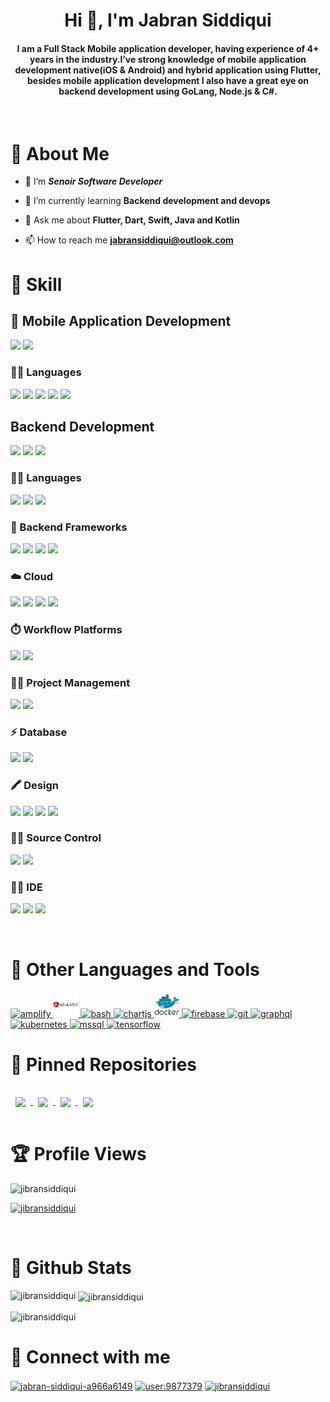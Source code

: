 <h1 align="center">Hi 👋, I'm Jabran Siddiqui</h1><h4 align="center">I am a Full Stack Mobile application developer, having experience of 4+ years in the industry.I’ve strong knowledge of mobile application development native(iOS & Android) and hybrid application using Flutter, besides mobile application development I also have a great eye on backend development using GoLang, Node.js & C#.</h4>
</br>
<h1>👤 About Me </h1>
 
  - 🔭 I’m ***Senoir Software Developer***

- 🌱 I’m currently learning **Backend development and devops**

- 💬 Ask me about **Flutter, Dart, Swift, Java and Kotlin**

- 📫 How to reach me **jabransiddiqui@outlook.com**


<h1>💼 Skill </h1>
<h2>📱 Mobile Application Development</h2>


<p><img src="https://img.shields.io/badge/iOS-000000?style=for-the-badge&logo=ios&logoColor=white" />
<img src="https://img.shields.io/badge/Android-3DDC84?style=for-the-badge&logo=android&logoColor=white"/> </p>

### 👨‍💻 Languages
<p>
<img src="https://img.shields.io/badge/Swift-FA7343?style=for-the-badge&logo=swift&logoColor=white" />
<img src="https://img.shields.io/badge/Java-ED8B00?style=for-the-badge&logo=java&logoColor=white" />
<img src="https://img.shields.io/badge/Kotlin-0095D5?&style=for-the-badge&logo=kotlin&logoColor=white" />
<img src="https://img.shields.io/badge/Dart-0175C2?style=for-the-badge&logo=dart&logoColor=white" />
<img src="https://img.shields.io/badge/Flutter-02569B?style=for-the-badge&logo=flutter&logoColor=white" /></p>


<h2>Backend Development</h2>
<p>
<img src="https://img.shields.io/badge/mac%20os-000000?style=for-the-badge&logo=apple&logoColor=white"/>
<img src="https://img.shields.io/badge/Windows-0078D6?style=for-the-badge&logo=windows&logoColor=white"/>
<img src="https://img.shields.io/badge/Linux-FCC624?style=for-the-badge&logo=linux&logoColor=black"/></p>

### 👩‍💻 Languages
<p>
<img src="https://img.shields.io/badge/JavaScript-323330?style=for-the-badge&logo=javascript&logoColor=F7DF1E"/>
<img src="https://img.shields.io/badge/TypeScript-007ACC?style=for-the-badge&logo=typescript&logoColor=white"/>
<img src="https://img.shields.io/badge/C%23-239120?style=for-the-badge&logo=c-sharp&logoColor=white"/></p>

### 🚀 Backend Frameworks
<p>
<img src="https://img.shields.io/badge/Node.js-339933?style=for-the-badge&logo=nodedotjs&logoColor=white"/>
<img src="https://img.shields.io/badge/npm-CB3837?style=for-the-badge&logo=npm&logoColor=white"/>
<img src="https://img.shields.io/badge/.NET-512BD4?style=for-the-badge&logo=dotnet&logoColor=white"/>
<img src="https://img.shields.io/badge/NuGet-004880?style=for-the-badge&logo=nuget&logoColor=white"/></p>


### ☁️ Cloud
<p>
<img src="https://img.shields.io/badge/Amazon_AWS-FF9900?style=for-the-badge&logo=amazonaws&logoColor=white"/>
<img src="https://img.shields.io/badge/microsoft%20azure-0089D6?style=for-the-badge&logo=microsoft-azure&logoColor=white"/>
<img src="https://img.shields.io/badge/Google_Cloud-4285F4?style=for-the-badge&logo=google-cloud&logoColor=white"/>
<img src="https://img.shields.io/badge/Heroku-430098?style=for-the-badge&logo=heroku&logoColor=white"/></p>

### ⏱️ Workflow Platforms 
<p>
<img src="https://img.shields.io/badge/Jira-0052CC?style=for-the-badge&logo=Jira&logoColor=white"/>
<img src="https://img.shields.io/badge/Jenkins-D24939?style=for-the-badge&logo=Jenkins&logoColor=white"/></p>

### 👨‍💻 Project Management 
<p>
<img src="https://img.shields.io/badge/Trello-0052CC?style=for-the-badge&logo=trello&logoColor=white"/>
<img src="https://img.shields.io/badge/Notion-000000?style=for-the-badge&logo=notion&logoColor=white"/></p>

### ⚡ Database
<p>
<img src="https://img.shields.io/badge/MySQL-005C84?style=for-the-badge&logo=mysql&logoColor=white"/>
<img src="https://img.shields.io/badge/SQLite-07405E?style=for-the-badge&logo=sqlite&logoColor=white"/></p>

### 🖍 Design
<p>
<img src="https://img.shields.io/badge/Figma-F24E1E?style=for-the-badge&logo=figma&logoColor=white"/>
<img src="https://img.shields.io/badge/Adobe%20XD-470137?style=for-the-badge&logo=Adobe%20XD&logoColor=#FF61F6"/>
<img src="https://img.shields.io/badge/InVision-FF3366?style=for-the-badge&logo=InVision&logoColor=white"/>
<img src="https://img.shields.io/badge/Sketch-FFB387?style=for-the-badge&logo=sketch&logoColor=black"/></p>

### 👨‍💻 Source Control
<p>
<img src="https://img.shields.io/badge/GitHub-100000?style=for-the-badge&logo=github&logoColor=white"/>
<img src="https://img.shields.io/badge/Bitbucket-0747a6?style=for-the-badge&logo=bitbucket&logoColor=white"/></p>

### 👨‍💻 IDE
<p>
<img src="https://img.shields.io/badge/Xcode-007ACC?style=for-the-badge&logo=Xcode&logoColor=white" />
<img src="https://img.shields.io/badge/Android_Studio-3DDC84?style=for-the-badge&logo=android-studio&logoColor=white"/>
<img src="https://img.shields.io/badge/Visual_Studio_Code-0078D4?style=for-the-badge&logo=visual%20studio%20code&logoColor=white"/></p>

</br>
<h1 align="left">📝 Other Languages and Tools</h1>

<p align="left"> <a href="https://aws.amazon.com/amplify/" target="_blank" rel="noreferrer"> <img src="https://docs.amplify.aws/assets/logo-dark.svg" alt="amplify" width="40" height="40"/> </a>  <a href="https://angular.io" target="_blank" rel="noreferrer"> <img src="https://raw.githubusercontent.com/devicons/devicon/master/icons/angularjs/angularjs-original-wordmark.svg" alt="angularjs" width="40" height="40"/> </a>  <a href="https://www.gnu.org/software/bash/" target="_blank" rel="noreferrer"> <img src="https://www.vectorlogo.zone/logos/gnu_bash/gnu_bash-icon.svg" alt="bash" width="40" height="40"/> </a> <a href="https://www.chartjs.org" target="_blank" rel="noreferrer"> <img src="https://www.chartjs.org/media/logo-title.svg" alt="chartjs" width="40" height="40"/> </a> <a href="https://www.docker.com/" target="_blank" rel="noreferrer"> <img src="https://raw.githubusercontent.com/devicons/devicon/master/icons/docker/docker-original-wordmark.svg" alt="docker" width="40" height="40"/> </a>  <a href="https://firebase.google.com/" target="_blank" rel="noreferrer"> <img src="https://www.vectorlogo.zone/logos/firebase/firebase-icon.svg" alt="firebase" width="40" height="40"/> </a> <a href="https://git-scm.com/" target="_blank" rel="noreferrer"> <img src="https://www.vectorlogo.zone/logos/git-scm/git-scm-icon.svg" alt="git" width="40" height="40"/> </a> <a href="https://graphql.org" target="_blank" rel="noreferrer"> <img src="https://www.vectorlogo.zone/logos/graphql/graphql-icon.svg" alt="graphql" width="40" height="40"/> </a> <a href="https://kubernetes.io" target="_blank" rel="noreferrer"> <img src="https://www.vectorlogo.zone/logos/kubernetes/kubernetes-icon.svg" alt="kubernetes" width="40" height="40"/> </a> <a href="https://www.microsoft.com/en-us/sql-server" target="_blank" rel="noreferrer"> <img src="https://www.svgrepo.com/show/303229/microsoft-sql-server-logo.svg" alt="mssql" width="40" height="40"/> </a> <a href="https://www.tensorflow.org" target="_blank" rel="noreferrer"> <img src="https://www.vectorlogo.zone/logos/tensorflow/tensorflow-icon.svg" alt="tensorflow" width="40" height="40"/> </a> 

</br>
<h1 align="left"> 📌 Pinned Repositories</h1>


<a href="https://github.com/jibransiddiqui/weather">
  <img align="center" style="margin:1rem 0.5rem" src="https://github-readme-stats.vercel.app/api/pin/?username=jibransiddiqui&repo=weather" />
</a>
<a href="https://github.com/jibransiddiqui/flutter_mvp">
  <img align="center" style="margin:1rem 0.5rem" src="https://github-readme-stats.vercel.app/api/pin/?username=jibransiddiqui&repo=flutter_mvp" />
</a>
<a href="https://github.com/jibransiddiqui/Generic-Electrical-Energy-Cost-Calculator">
  <img align="center" style="margin:1rem 0.5rem" src="https://github-readme-stats.vercel.app/api/pin/?username=jibransiddiqui&repo=Generic-Electrical-Energy-Cost-Calculator" />
</a>
<a href="https://github.com/jibransiddiqui/flutter_openalpr_swift">
  <img align="center" style="margin:1rem 0.5rem" src="https://github-readme-stats.vercel.app/api/pin/?username=jibransiddiqui&repo=flutter_openalpr_swift" />
</a>

</br>
<h1>🏆 Profile Views </h1>

<p align="left"> <img src="https://komarev.com/ghpvc/?username=jibransiddiqui&label=Profile%20views&color=0e75b6&style=flat" alt="jibransiddiqui" /> </p>

<p align="left"> <a href="https://github.com/ryo-ma/github-profile-trophy"><img src="https://github-profile-trophy.vercel.app/?username=jibransiddiqui" alt="jibransiddiqui" /></a> </p>

</br>
<h1 align="left">🎯  Github Stats</h1>

<p><img align="left" src="https://github-readme-stats.vercel.app/api/top-langs?username=jibransiddiqui&show_icons=true&locale=en&layout=compact" alt="jibransiddiqui" /></p>

<p>&nbsp;<img align="center" src="https://github-readme-stats.vercel.app/api?username=jibransiddiqui&show_icons=true&locale=en" alt="jibransiddiqui" /></p>

<p><img align="center" src="https://github-readme-streak-stats.herokuapp.com/?user=jibransiddiqui&" alt="jibransiddiqui" /></p>



<h1 align="left">📣 Connect with me</h1>
<p align="left">
<a href="https://linkedin.com/in/jabran-siddiqui-a966a6149" target="blank"><img align="center" src="https://raw.githubusercontent.com/rahuldkjain/github-profile-readme-generator/master/src/images/icons/Social/linked-in-alt.svg" alt="jabran-siddiqui-a966a6149" height="30" width="40" /></a>
<a href="https://stackoverflow.com/users/user:9877379" target="blank"><img align="center" src="https://raw.githubusercontent.com/rahuldkjain/github-profile-readme-generator/master/src/images/icons/Social/stack-overflow.svg" alt="user:9877379" height="30" width="40" /></a>
<a href="https://dribbble.com/jibransiddiqui" target="blank"><img align="center" src="https://raw.githubusercontent.com/rahuldkjain/github-profile-readme-generator/master/src/images/icons/Social/dribbble.svg" alt="jibransiddiqui" height="30" width="40" /></a>
</p>

